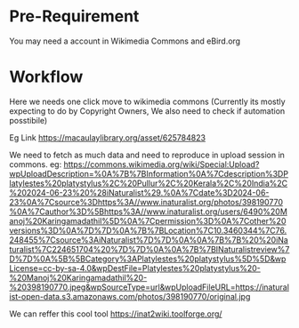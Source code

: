 # Pre-Requirement 
You may need a account in Wikimedia Commons and eBird.org

# Workflow
Here we needs one click move to wikimedia commons (Currently its mostly expecting to do by Copyright Owners, We also need to check if automation posstibile)

Eg Link https://macaulaylibrary.org/asset/625784823

We need to fetch as much data and need to reproduce in upload session in commons. 
eg: https://commons.wikimedia.org/wiki/Special:Upload?wpUploadDescription=%0A%7B%7BInformation%0A%7Cdescription%3DPlatylestes%20platystylus%2C%20Pullur%2C%20Kerala%2C%20India%2C%202024-06-23%20%28iNaturalist%29.%0A%7Cdate%3D2024-06-23%0A%7Csource%3Dhttps%3A//www.inaturalist.org/photos/398190770%0A%7Cauthor%3D%5Bhttps%3A//www.inaturalist.org/users/6490%20Manoj%20Karingamadathil%5D%0A%7Cpermission%3D%0A%7Cother%20versions%3D%0A%7D%7D%0A%7B%7BLocation%7C10.3460344%7C76.248455%7Csource%3AiNaturalist%7D%7D%0A%0A%7B%7B%20%20iNaturalist%7C224651704%20%7D%7D%0A%0A%7B%7BINaturalistreview%7D%7D%0A%5B%5BCategory%3APlatylestes%20platystylus%5D%5D&wpLicense=cc-by-sa-4.0&wpDestFile=Platylestes%20platystylus%20-%20Manoj%20Karingamadathil%20-%20398190770.jpeg&wpSourceType=url&wpUploadFileURL=https://inaturalist-open-data.s3.amazonaws.com/photos/398190770/original.jpg

We can reffer this cool tool https://inat2wiki.toolforge.org/

